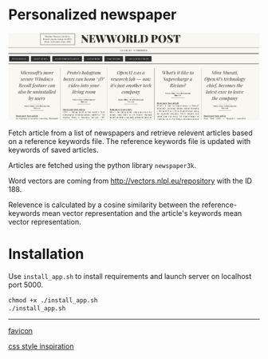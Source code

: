 # Personalized newspaper

![client screenshot](https://github.com/4l3x4ndre/personalized-newspaper/blob/main/static/screenshot.png)

Fetch article from a list of newspapers and retrieve relevent articles based on a reference keywords file. The reference keywords file is updated with keywords of saved articles. 

Articles are fetched using the python library `newspaper3k`.

Word vectors are coming from http://vectors.nlpl.eu/repository with the ID 188.

Relevence is calculated by a cosine similarity between the reference-keywords mean vector representation and the article's keywords mean vector representation.

# Installation

Use `install_app.sh` to install requirements and launch server on localhost port 5000.

```
chmod +x ./install_app.sh
./install_app.sh
```

---
[favicon](https://www.flaticon.com/free-icons/paper)

[css style inspiration](https://codepen.io/silkine/pen/QWBxVX)
